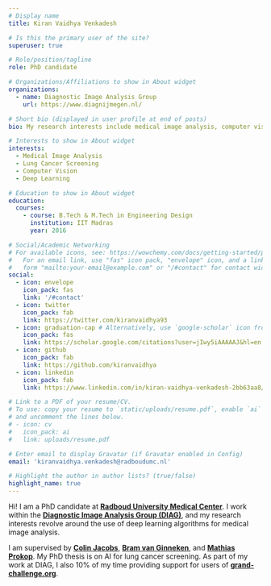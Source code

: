 ```yaml
---
# Display name
title: Kiran Vaidhya Venkadesh

# Is this the primary user of the site?
superuser: true

# Role/position/tagline
role: PhD candidate

# Organizations/Affiliations to show in About widget
organizations:
  - name: Diagnostic Image Analysis Group
    url: https://www.diagnijmegen.nl/

# Short bio (displayed in user profile at end of posts)
bio: My research interests include medical image analysis, computer vision, and deep learning

# Interests to show in About widget
interests:
  - Medical Image Analysis
  - Lung Cancer Screening
  - Computer Vision
  - Deep Learning

# Education to show in About widget
education:
  courses:
    - course: B.Tech & M.Tech in Engineering Design
      institution: IIT Madras
      year: 2016

# Social/Academic Networking
# For available icons, see: https://wowchemy.com/docs/getting-started/page-builder/#icons
#   For an email link, use "fas" icon pack, "envelope" icon, and a link in the
#   form "mailto:your-email@example.com" or "/#contact" for contact widget.
social:
  - icon: envelope
    icon_pack: fas
    link: '/#contact'
  - icon: twitter
    icon_pack: fab
    link: https://twitter.com/kiranvaidhya93
  - icon: graduation-cap # Alternatively, use `google-scholar` icon from `ai` icon pack
    icon_pack: fas
    link: https://scholar.google.com/citations?user=jIwy5iAAAAAJ&hl=en
  - icon: github
    icon_pack: fab
    link: https://github.com/kiranvaidhya
  - icon: linkedin
    icon_pack: fab
    link: https://www.linkedin.com/in/kiran-vaidhya-venkadesh-2bb63aa8/

# Link to a PDF of your resume/CV.
# To use: copy your resume to `static/uploads/resume.pdf`, enable `ai` icons in `params.toml`,
# and uncomment the lines below.
# - icon: cv
#   icon_pack: ai
#   link: uploads/resume.pdf

# Enter email to display Gravatar (if Gravatar enabled in Config)
email: 'kiranvaidhya.venkadesh@radboudumc.nl'

# Highlight the author in author lists? (true/false)
highlight_name: true
---
```


Hi! I am a PhD candidate at [**Radboud University Medical Center**](https://www.radboudumc.nl). I work within the [**Diagnostic Image Analysis Group (DIAG)**](https://www.diagnijmegen.nl), and my research interests revolve around the use of deep learning algorithms for medical image analysis.

I am supervised by [**Colin Jacobs**](https://www.diagnijmegen.nl/people/colin-jacobs/), [**Bram van Ginneken**](https://www.diagnijmegen.nl/people/bram-van-ginneken/), and [**Mathias Prokop**](https://www.diagnijmegen.nl/people/mathias-prokop/). My PhD thesis is on AI for lung cancer screening. As part of my work at DIAG, I also 10% of my time providing support for users of [**grand-challenge.org**](https://grand-challenge.org). 